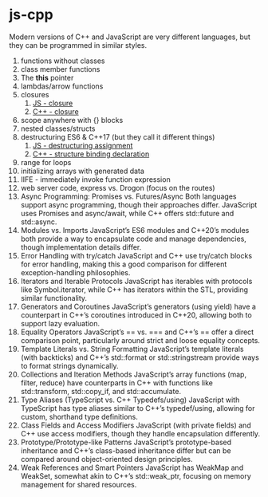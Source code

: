 # js-cpp
Modern versions of C++ and JavaScript are very different languages, but they can be programmed in similar styles.

1. functions without classes
1. class member functions
1. The **this** pointer
1. lambdas/arrow functions
1. closures
   1. [JS - closure](https://developer.mozilla.org/en-US/docs/Web/JavaScript/A_re-introduction_to_JavaScript#closures)
   2. [C++ - closure](https://leimao.github.io/blog/CPP-Closure/#:~:text=In%20C%2B%2B%2C%20lambda%20expression,that%20originated%20from%20functional%20programming)
1. scope anywhere with {} blocks
1. nested classes/structs
1. destructuring ES6 & C++17 (but they call it different things)
   1. [JS - destructuring assignment](https://developer.mozilla.org/en-US/docs/Web/JavaScript/Reference/Operators/Destructuring_assignment)
   1. [C++ - structure binding declaration](https://en.cppreference.com/w/cpp/language/structured_binding)
1. range for loops
1. initializing arrays with generated data
1. IIFE - immediately invoke function expression
1. web server code, express vs. Drogon (focus on the routes)
1.	Async Programming: Promises vs. Futures/Async
Both languages support async programming, though their approaches differ. JavaScript uses Promises and async/await, while C++ offers std::future and std::async.
2.	Modules vs. Imports
JavaScript’s ES6 modules and C++20’s modules both provide a way to encapsulate code and manage dependencies, though implementation details differ.
3.	Error Handling with try/catch
JavaScript and C++ use try/catch blocks for error handling, making this a good comparison for different exception-handling philosophies.
4.	Iterators and Iterable Protocols
JavaScript has iterables with protocols like Symbol.iterator, while C++ has iterators within the STL, providing similar functionality.
5.	Generators and Coroutines
JavaScript’s generators (using yield) have a counterpart in C++’s coroutines introduced in C++20, allowing both to support lazy evaluation.
6.	Equality Operators
JavaScript’s == vs. === and C++’s == offer a direct comparison point, particularly around strict and loose equality concepts.
7.	Template Literals vs. String Formatting
JavaScript’s template literals (with backticks) and C++’s std::format or std::stringstream provide ways to format strings dynamically.
8.	Collections and Iteration Methods
JavaScript’s array functions (map, filter, reduce) have counterparts in C++ with <algorithm> functions like std::transform, std::copy_if, and std::accumulate.
9.	Type Aliases (TypeScript vs. C++ Typedefs/using)
JavaScript with TypeScript has type aliases similar to C++’s typedef/using, allowing for custom, shorthand type definitions.
10.	Class Fields and Access Modifiers
JavaScript (with private fields) and C++ use access modifiers, though they handle encapsulation differently.
11.	Prototype/Prototype-like Patterns
JavaScript’s prototype-based inheritance and C++’s class-based inheritance differ but can be compared around object-oriented design principles.
12.	Weak References and Smart Pointers
JavaScript has WeakMap and WeakSet, somewhat akin to C++’s std::weak_ptr, focusing on memory management for shared resources.
